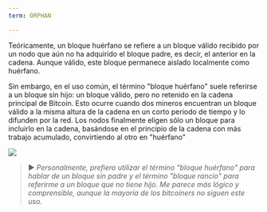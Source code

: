 ```yaml
---
term: ORPHAN

---
```

Teóricamente, un bloque huérfano se refiere a un bloque válido recibido por un nodo que aún no ha adquirido el bloque padre, es decir, el anterior en la cadena. Aunque válido, este bloque permanece aislado localmente como huérfano.

Sin embargo, en el uso común, el término "bloque huérfano" suele referirse a un bloque sin hijo: un bloque válido, pero no retenido en la cadena principal de Bitcoin. Esto ocurre cuando dos mineros encuentran un bloque válido a la misma altura de la cadena en un corto periodo de tiempo y lo difunden por la red. Los nodos finalmente eligen sólo un bloque para incluirlo en la cadena, basándose en el principio de la cadena con más trabajo acumulado, convirtiendo al otro en "huérfano"

![](../../dictionnaire/assets/9.webp)

> ► *Personalmente, prefiero utilizar el término "bloque huérfano" para hablar de un bloque sin padre y el término "bloque rancio" para referirme a un bloque que no tiene hijo. Me parece más lógico y comprensible, aunque la mayoría de los bitcoiners no siguen este uso.*
